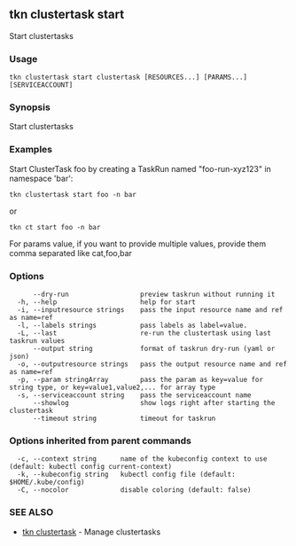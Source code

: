 ## tkn clustertask start

Start clustertasks

### Usage

```
tkn clustertask start clustertask [RESOURCES...] [PARAMS...] [SERVICEACCOUNT]
```

### Synopsis

Start clustertasks

### Examples

Start ClusterTask foo by creating a TaskRun named "foo-run-xyz123" in namespace 'bar':

    tkn clustertask start foo -n bar

or

    tkn ct start foo -n bar

For params value, if you want to provide multiple values, provide them comma separated
like cat,foo,bar


### Options

```
      --dry-run                  preview taskrun without running it
  -h, --help                     help for start
  -i, --inputresource strings    pass the input resource name and ref as name=ref
  -l, --labels strings           pass labels as label=value.
  -L, --last                     re-run the clustertask using last taskrun values
      --output string            format of taskrun dry-run (yaml or json)
  -o, --outputresource strings   pass the output resource name and ref as name=ref
  -p, --param stringArray        pass the param as key=value for string type, or key=value1,value2,... for array type
  -s, --serviceaccount string    pass the serviceaccount name
      --showlog                  show logs right after starting the clustertask
      --timeout string           timeout for taskrun
```

### Options inherited from parent commands

```
  -c, --context string      name of the kubeconfig context to use (default: kubectl config current-context)
  -k, --kubeconfig string   kubectl config file (default: $HOME/.kube/config)
  -C, --nocolor             disable coloring (default: false)
```

### SEE ALSO

* [tkn clustertask](tkn_clustertask.md)	 - Manage clustertasks

